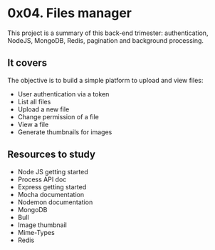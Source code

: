 # 0x04. Files manager
This project is a summary of this back-end trimester: authentication, NodeJS, MongoDB, Redis, pagination and background processing.

## It covers
The objective is to build a simple platform to upload and view files:

* User authentication via a token
* List all files
* Upload a new file
* Change permission of a file
* View a file
* Generate thumbnails for images

## Resources to study
* Node JS getting started
* Process API doc
* Express getting started
* Mocha documentation
* Nodemon documentation
* MongoDB
* Bull
* Image thumbnail
* Mime-Types
* Redis
